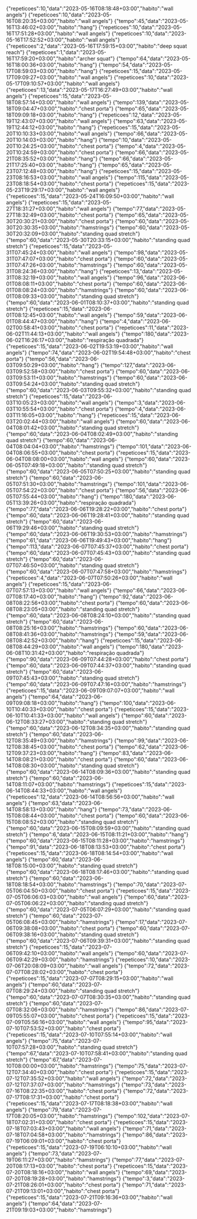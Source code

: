 {"repeticoes":10,"data":"2023-05-16T08:18:48+03:00","habito":"wall angels"}
{"repeticoes":10,"data":"2023-05-16T08:20:35+03:00","habito":"wall angels"}
{"tempo":45,"data":"2023-05-16T13:46:02+03:00","habito":"hang"}
{"repeticoes":10,"data":"2023-05-16T17:51:28+03:00","habito":"wall angels"}
{"repeticoes":10,"data":"2023-05-16T17:52:52+03:00","habito":"wall angels"}
{"repeticoes":2,"data":"2023-05-16T17:59:15+03:00","habito":"deep squat reach"}
{"repeticoes":1,"data":"2023-05-16T17:59:20+03:00","habito":"archer squat"}
{"tempo":64,"data":"2023-05-16T18:00:36+03:00","habito":"hang"}
{"tempo":54,"data":"2023-05-17T08:59:03+03:00","habito":"hang"}
{"repeticoes":15,"data":"2023-05-17T09:09:27+03:00","habito":"wall angels"}
{"repeticoes":10,"data":"2023-05-17T09:10:57+03:00","habito":"wall angels"}
{"repeticoes":13,"data":"2023-05-17T16:27:49+03:00","habito":"wall angels"}
{"repeticoes":15,"data":"2023-05-18T08:57:14+03:00","habito":"wall angels"}
{"tempo":139,"data":"2023-05-18T09:04:47+03:00","habito":"chest porta"}
{"tempo":65,"data":"2023-05-18T09:09:18+03:00","habito":"hang"}
{"repeticoes":12,"data":"2023-05-19T12:43:07+03:00","habito":"wall angels"}
{"tempo":63,"data":"2023-05-19T12:44:12+03:00","habito":"hang"}
{"repeticoes":15,"data":"2023-05-20T10:10:33+03:00","habito":"wall angels"}
{"tempo":66,"data":"2023-05-20T10:14:03+03:00","habito":"hang"}
{"tempo":10,"data":"2023-05-20T10:24:25+03:00","habito":"chest porta"}
{"tempo":4,"data":"2023-05-20T10:24:59+03:00","habito":"chest porta"}
{"tempo":66,"data":"2023-05-21T08:35:52+03:00","habito":"hang"}
{"tempo":66,"data":"2023-05-21T17:25:40+03:00","habito":"hang"}
{"tempo":65,"data":"2023-05-23T07:12:48+03:00","habito":"hang"}
{"repeticoes":15,"data":"2023-05-23T08:16:53+03:00","habito":"wall angels"}
{"tempo":115,"data":"2023-05-23T08:18:54+03:00","habito":"chest porta"}
{"repeticoes":15,"data":"2023-05-23T19:29:17+03:00","habito":"wall angels"}
{"repeticoes":15,"data":"2023-05-24T16:09:50+03:00","habito":"wall angels"}
{"repeticoes":15,"data":"2023-05-27T18:31:27+03:00","habito":"wall angels"}
{"tempo":77,"data":"2023-05-27T18:32:49+03:00","habito":"chest porta"}
{"tempo":65,"data":"2023-05-30T20:30:21+03:00","habito":"chest porta"}
{"tempo":60,"data":"2023-05-30T20:30:35+03:00","habito":"hamstrings"}
{"tempo":60,"data":"2023-05-30T20:32:09+03:00","habito":"standing quad stretch"}
{"tempo":60,"data":"2023-05-30T20:33:15+03:00","habito":"standing quad stretch"}
{"repeticoes":15,"data":"2023-05-31T07:45:24+03:00","habito":"wall angels"}
{"tempo":98,"data":"2023-05-31T07:47:07+03:00","habito":"chest porta"}
{"tempo":60,"data":"2023-05-31T07:47:26+03:00","habito":"hamstrings"}
{"tempo":60,"data":"2023-05-31T08:24:36+03:00","habito":"hang"}
{"repeticoes":13,"data":"2023-05-31T08:32:19+03:00","habito":"wall angels"}
{"tempo":96,"data":"2023-06-01T08:08:11+03:00","habito":"chest porta"}
{"tempo":60,"data":"2023-06-01T08:08:24+03:00","habito":"hamstrings"}
{"tempo":60,"data":"2023-06-01T08:09:33+03:00","habito":"standing quad stretch"}
{"tempo":60,"data":"2023-06-01T08:10:37+03:00","habito":"standing quad stretch"}
{"repeticoes":15,"data":"2023-06-01T08:12:45+03:00","habito":"wall angels"}
{"tempo":59,"data":"2023-06-01T08:44:47+03:00","habito":"hang"}
{"tempo":4,"data":"2023-06-02T00:58:41+03:00","habito":"chest porta"}
{"repeticoes":11,"data":"2023-06-02T11:44:13+03:00","habito":"wall angels"}
{"tempo":180,"data":"2023-06-02T16:26:17+03:00","habito":"respiração quadrada"}
{"repeticoes":15,"data":"2023-06-02T19:53:19+03:00","habito":"wall angels"}
{"tempo":74,"data":"2023-06-02T19:54:48+03:00","habito":"chest porta"}
{"tempo":56,"data":"2023-06-03T09:50:29+03:00","habito":"hang"}
{"tempo":127,"data":"2023-06-03T09:52:58+03:00","habito":"chest porta"}
{"tempo":60,"data":"2023-06-03T09:53:11+03:00","habito":"hamstrings"}
{"tempo":60,"data":"2023-06-03T09:54:24+03:00","habito":"standing quad stretch"}
{"tempo":60,"data":"2023-06-03T09:55:32+03:00","habito":"standing quad stretch"}
{"repeticoes":15,"data":"2023-06-03T10:05:23+03:00","habito":"wall angels"}
{"tempo":3,"data":"2023-06-03T10:55:54+03:00","habito":"chest porta"}
{"tempo":4,"data":"2023-06-03T11:16:05+03:00","habito":"hang"}
{"repeticoes":15,"data":"2023-06-03T20:02:44+03:00","habito":"wall angels"}
{"tempo":60,"data":"2023-06-04T08:01:42+03:00","habito":"standing quad stretch"}
{"tempo":60,"data":"2023-06-04T08:02:49+03:00","habito":"standing quad stretch"}
{"tempo":60,"data":"2023-06-04T08:04:04+03:00","habito":"hamstrings"}
{"tempo":101,"data":"2023-06-04T08:06:55+03:00","habito":"chest porta"}
{"repeticoes":15,"data":"2023-06-04T08:08:00+03:00","habito":"wall angels"}
{"tempo":60,"data":"2023-06-05T07:49:18+03:00","habito":"standing quad stretch"}
{"tempo":60,"data":"2023-06-05T07:50:25+03:00","habito":"standing quad stretch"}
{"tempo":60,"data":"2023-06-05T07:51:30+03:00","habito":"hamstrings"}
{"tempo":101,"data":"2023-06-05T07:54:22+03:00","habito":"chest porta"}
{"tempo":56,"data":"2023-06-05T07:55:44+03:00","habito":"hang"}
{"tempo":180,"data":"2023-06-05T13:39:26+03:00","habito":"respiração quadrada"}
{"tempo":77,"data":"2023-06-06T19:28:22+03:00","habito":"chest porta"}
{"tempo":60,"data":"2023-06-06T19:28:41+03:00","habito":"standing quad stretch"}
{"tempo":60,"data":"2023-06-06T19:29:46+03:00","habito":"standing quad stretch"}
{"tempo":60,"data":"2023-06-06T19:30:53+03:00","habito":"hamstrings"}
{"tempo":61,"data":"2023-06-06T19:49:43+03:00","habito":"hang"}
{"tempo":113,"data":"2023-06-07T07:45:37+03:00","habito":"chest porta"}
{"tempo":60,"data":"2023-06-07T07:45:43+03:00","habito":"standing quad stretch"}
{"tempo":60,"data":"2023-06-07T07:46:50+03:00","habito":"standing quad stretch"}
{"tempo":60,"data":"2023-06-07T07:47:58+03:00","habito":"hamstrings"}
{"repeticoes":4,"data":"2023-06-07T07:50:26+03:00","habito":"wall angels"}
{"repeticoes":15,"data":"2023-06-07T07:57:13+03:00","habito":"wall angels"}
{"tempo":66,"data":"2023-06-07T08:17:40+03:00","habito":"hang"}
{"tempo":92,"data":"2023-06-08T08:22:56+03:00","habito":"chest porta"}
{"tempo":60,"data":"2023-06-08T08:23:05+03:00","habito":"standing quad stretch"}
{"tempo":60,"data":"2023-06-08T08:24:10+03:00","habito":"standing quad stretch"}
{"tempo":60,"data":"2023-06-08T08:25:16+03:00","habito":"hamstrings"}
{"tempo":60,"data":"2023-06-08T08:41:36+03:00","habito":"hamstrings"}
{"tempo":59,"data":"2023-06-08T08:42:52+03:00","habito":"hang"}
{"repeticoes":15,"data":"2023-06-08T08:44:29+03:00","habito":"wall angels"}
{"tempo":180,"data":"2023-06-08T10:31:42+03:00","habito":"respiração quadrada"}
{"tempo":90,"data":"2023-06-09T07:44:28+03:00","habito":"chest porta"}
{"tempo":60,"data":"2023-06-09T07:44:37+03:00","habito":"standing quad stretch"}
{"tempo":60,"data":"2023-06-09T07:45:43+03:00","habito":"standing quad stretch"}
{"tempo":60,"data":"2023-06-09T07:47:16+03:00","habito":"hamstrings"}
{"repeticoes":15,"data":"2023-06-09T09:07:07+03:00","habito":"wall angels"}
{"tempo":64,"data":"2023-06-09T09:08:18+03:00","habito":"hang"}
{"tempo":100,"data":"2023-06-10T10:40:33+03:00","habito":"chest porta"}
{"repeticoes":15,"data":"2023-06-10T10:41:33+03:00","habito":"wall angels"}
{"tempo":60,"data":"2023-06-12T08:33:27+03:00","habito":"standing quad stretch"}
{"tempo":60,"data":"2023-06-12T08:34:35+03:00","habito":"standing quad stretch"}
{"tempo":60,"data":"2023-06-12T08:35:49+03:00","habito":"hamstrings"}
{"tempo":99,"data":"2023-06-12T08:38:45+03:00","habito":"chest porta"}
{"tempo":62,"data":"2023-06-12T09:37:23+03:00","habito":"hang"}
{"tempo":83,"data":"2023-06-14T08:08:21+03:00","habito":"chest porta"}
{"tempo":60,"data":"2023-06-14T08:08:30+03:00","habito":"standing quad stretch"}
{"tempo":60,"data":"2023-06-14T08:09:36+03:00","habito":"standing quad stretch"}
{"tempo":60,"data":"2023-06-14T08:11:07+03:00","habito":"hamstrings"}
{"repeticoes":15,"data":"2023-06-14T08:44:33+03:00","habito":"wall angels"}
{"repeticoes":12,"data":"2023-06-14T08:56:56+03:00","habito":"wall angels"}
{"tempo":63,"data":"2023-06-14T08:58:13+03:00","habito":"hang"}
{"tempo":73,"data":"2023-06-15T08:08:44+03:00","habito":"chest porta"}
{"tempo":60,"data":"2023-06-15T08:08:52+03:00","habito":"standing quad stretch"}
{"tempo":60,"data":"2023-06-15T08:09:59+03:00","habito":"standing quad stretch"}
{"tempo":6,"data":"2023-06-15T08:11:21+03:00","habito":"hang"}
{"tempo":60,"data":"2023-06-15T08:11:28+03:00","habito":"hamstrings"}
{"tempo":91,"data":"2023-06-18T08:13:53+03:00","habito":"chest porta"}
{"repeticoes":15,"data":"2023-06-18T08:14:54+03:00","habito":"wall angels"}
{"tempo":60,"data":"2023-06-18T08:15:00+03:00","habito":"standing quad stretch"}
{"tempo":60,"data":"2023-06-18T08:17:46+03:00","habito":"standing quad stretch"}
{"tempo":60,"data":"2023-06-18T08:18:54+03:00","habito":"hamstrings"}
{"tempo":70,"data":"2023-07-05T06:04:50+03:00","habito":"chest porta"}
{"repeticoes":15,"data":"2023-07-05T06:06:03+03:00","habito":"wall angels"}
{"tempo":60,"data":"2023-07-05T06:06:22+03:00","habito":"standing quad stretch"}
{"tempo":60,"data":"2023-07-05T06:07:29+03:00","habito":"standing quad stretch"}
{"tempo":60,"data":"2023-07-05T06:08:45+03:00","habito":"hamstrings"}
{"tempo":17,"data":"2023-07-06T09:38:08+03:00","habito":"chest porta"}
{"tempo":60,"data":"2023-07-06T09:38:16+03:00","habito":"standing quad stretch"}
{"tempo":60,"data":"2023-07-06T09:39:31+03:00","habito":"standing quad stretch"}
{"repeticoes":15,"data":"2023-07-06T09:42:10+03:00","habito":"wall angels"}
{"tempo":60,"data":"2023-07-06T09:42:29+03:00","habito":"hamstrings"}
{"repeticoes":10,"data":"2023-07-06T20:08:09+03:00","habito":"wall angels"}
{"tempo":72,"data":"2023-07-07T08:28:02+03:00","habito":"chest porta"}
{"repeticoes":15,"data":"2023-07-07T08:29:15+03:00","habito":"wall angels"}
{"tempo":60,"data":"2023-07-07T08:29:24+03:00","habito":"standing quad stretch"}
{"tempo":60,"data":"2023-07-07T08:30:35+03:00","habito":"standing quad stretch"}
{"tempo":60,"data":"2023-07-07T08:32:06+03:00","habito":"hamstrings"}
{"tempo":86,"data":"2023-07-09T05:55:07+03:00","habito":"chest porta"}
{"repeticoes":15,"data":"2023-07-09T05:56:16+03:00","habito":"wall angels"}
{"tempo":95,"data":"2023-07-10T07:53:52+03:00","habito":"chest porta"}
{"repeticoes":15,"data":"2023-07-10T07:55:14+03:00","habito":"wall angels"}
{"tempo":75,"data":"2023-07-10T07:57:28+03:00","habito":"standing quad stretch"}
{"tempo":67,"data":"2023-07-10T07:58:41+03:00","habito":"standing quad stretch"}
{"tempo":67,"data":"2023-07-10T08:00:00+03:00","habito":"hamstrings"}
{"tempo":75,"data":"2023-07-12T07:34:40+03:00","habito":"chest porta"}
{"repeticoes":15,"data":"2023-07-12T07:35:52+03:00","habito":"wall angels"}
{"tempo":72,"data":"2023-07-12T07:37:07+03:00","habito":"hamstrings"}
{"tempo":73,"data":"2023-07-16T08:22:35+03:00","habito":"chest porta"}
{"tempo":72,"data":"2023-07-17T08:17:31+03:00","habito":"chest porta"}
{"repeticoes":15,"data":"2023-07-17T08:18:38+03:00","habito":"wall angels"}
{"tempo":79,"data":"2023-07-17T08:20:05+03:00","habito":"hamstrings"}
{"tempo":102,"data":"2023-07-18T07:02:31+03:00","habito":"chest porta"}
{"repeticoes":15,"data":"2023-07-18T07:03:43+03:00","habito":"wall angels"}
{"tempo":71,"data":"2023-07-18T07:04:58+03:00","habito":"hamstrings"}
{"tempo":86,"data":"2023-07-19T06:09:01+03:00","habito":"chest porta"}
{"repeticoes":15,"data":"2023-07-19T06:10:10+03:00","habito":"wall angels"}
{"tempo":73,"data":"2023-07-19T06:11:27+03:00","habito":"hamstrings"}
{"tempo":77,"data":"2023-07-20T08:17:13+03:00","habito":"chest porta"}
{"repeticoes":15,"data":"2023-07-20T08:18:16+03:00","habito":"wall angels"}
{"tempo":69,"data":"2023-07-20T08:19:28+03:00","habito":"hamstrings"}
{"tempo":3,"data":"2023-07-21T08:26:01+03:00","habito":"chest porta"}
{"tempo":71,"data":"2023-07-21T09:13:01+03:00","habito":"chest porta"}
{"repeticoes":15,"data":"2023-07-21T09:16:36+03:00","habito":"wall angels"}
{"tempo":64,"data":"2023-07-21T09:19:03+03:00","habito":"hamstrings"}